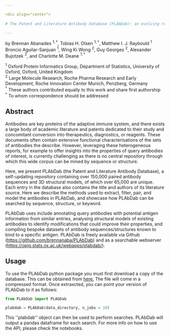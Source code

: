 ```yaml
---

<div align="center">    
 
# The Patent and Literature Antibody Database (PLAbDab): an evolving reference set of functionally diverse, literature-annotated antibody sequences and structures

---
```

    
by 
Brennan Abanades $^{1,\dagger}$, Tobias H. Olsen $^{1,\dagger}$, Matthew I. J. Raybould $^{1}$ Broncio Aguilar-Sanjuan $^{1}$, Wing Ki Wong $^{2}$, Guy Georges $^{2}$, Alexander Bujotzek $^{2}$, and Charlotte M. Deane $^{1,*}$

$^{1}$ Oxford Protein Informatics Group, Department of Statistics, University of Oxford, Oxford, United Kingdom  
$^{2}$ Large Molecule Research, Roche Pharma Research and Early Development, Roche Innovation Center Munich, Penzberg, Germany  
$^{\dagger}$ These authors contributed equally to this work and share first authorship  
$^{*}$ To whom correspondence should be addressed  
</div>



## Abstract
Antibodies are key proteins of the adaptive immune system, and there exists a large body of academic literature and patents dedicated to their study and concomitant conversion into therapeutics, diagnostics, or reagents. These documents often contain extensive functional characterisations of the sets of antibodies the describe. However, leveraging these heterogeneous reports, for example to offer insights into the properties of query antibodies of interest, is currently challenging as there is no central repository through which this wide corpus can be mined by sequence or structure.

Here, we present PLAbDab (the Patent and Literature Antibody Database), a self-updating repository containing over 150,000 paired antibody sequences  and 3D structural models, of which over 65,000 are unique. Each entry in the database also contains the title and authors of its literature source. Here we describe the methods used to extract, filter, pair, and model the antibodies in PLAbDab, and showcase how PLAbDab can be searched by sequence, structure, or keyword.

PLAbDab uses include annotating query antibodies with potential antigen information from similar entries, analysing structural models of existing antibodies to identify modifications that could improve their properties, and compiling bespoke datasets of antibody sequences/structures known to bind to a specific antigen. PLAbDab is freely available via Github (https://github.com/brennanaba/PLAbDab) and as a searchable webserver (https://opig.stats.ox.ac.uk/webapps/plabdab/).

## Usage

To use the PLAbDab python package you must first download a copy of the database. This can be obtained from  <a href="https://opig.stats.ox.ac.uk/webapps/plabdab/static/downloads/plabdab_data.tar.gz">here.</a> The file will come in a compressed format. Once extraxcted, you can point your version of PLAbDab to it as follows:

```python
from PLAbDab import PLAbDab

plabdab = PLAbDab(data_directory, n_jobs = 10)
```

This ''plabdab'' object can then be used to perform searches. PLAbDab will output a pandas dataframe for each search. For more info on how to use the API, please check the notebooks. 
